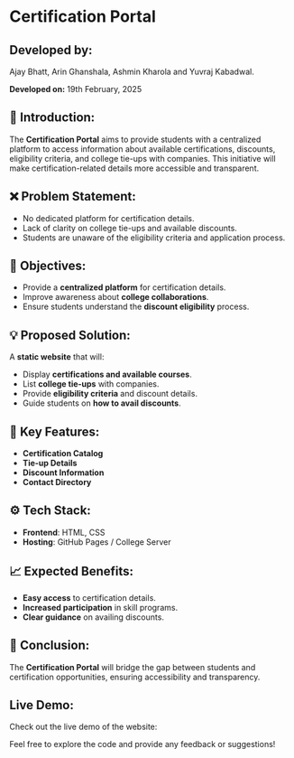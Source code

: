 # Certification Portal

## Developed by:
Ajay Bhatt, Arin Ghanshala, Ashmin Kharola and Yuvraj Kabadwal.

**Developed on:** 19th February, 2025  

## 📌 Introduction:
The **Certification Portal** aims to provide students with a centralized platform to access information about available certifications, discounts, eligibility criteria, and college tie-ups with companies. This initiative will make certification-related details more accessible and transparent.

## ❌ Problem Statement:
- No dedicated platform for certification details.
- Lack of clarity on college tie-ups and available discounts.
- Students are unaware of the eligibility criteria and application process.

## 🎯 Objectives:
- Provide a **centralized platform** for certification details.
- Improve awareness about **college collaborations**.
- Ensure students understand the **discount eligibility** process.

## 💡 Proposed Solution:
A **static website** that will:
- Display **certifications and available courses**.
- List **college tie-ups** with companies.
- Provide **eligibility criteria** and discount details.
- Guide students on **how to avail discounts**.

## 🔑 Key Features:
- **Certification Catalog**
- **Tie-up Details**
- **Discount Information**
- **Contact Directory**

## ⚙️ Tech Stack:
- **Frontend**: HTML, CSS
- **Hosting**: GitHub Pages / College Server

## 📈 Expected Benefits:
- **Easy access** to certification details.
- **Increased participation** in skill programs.
- **Clear guidance** on availing discounts.

## 🎯 Conclusion:
The **Certification Portal** will bridge the gap between students and certification opportunities, ensuring accessibility and transparency.

## Live Demo:

Check out the live demo of the website: 

Feel free to explore the code and provide any feedback or suggestions!
